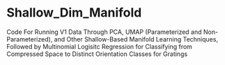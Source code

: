 # Shallow_Dim_Manifold
Code For Running V1 Data Through PCA, UMAP (Parameterized and Non-Parameterized), and Other Shallow-Based Manifold Learning Techniques, Followed by Multinomial Logisitc Regression for Classifying from Compressed Space to Distinct Orientation Classes for Gratings 
